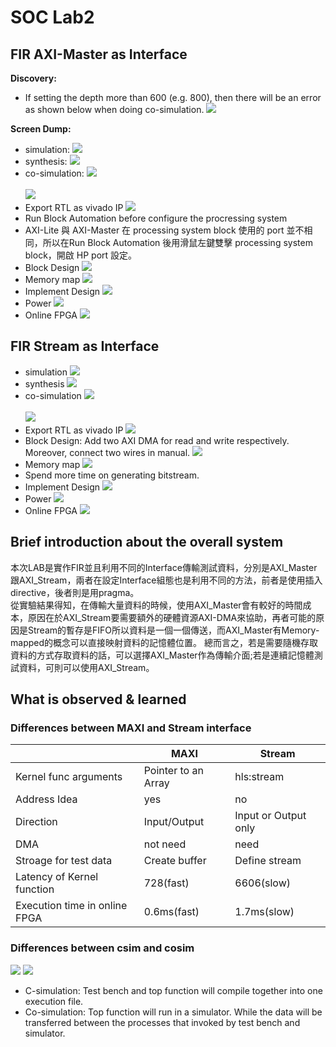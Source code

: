 # SOC Lab2

## FIR AXI-Master as Interface

**Discovery:**
- If setting the depth more than 600 (e.g. 800), then there will be an error as shown below when doing co-simulation.
    ![](images/01.png)
    
**Screen Dump:**
- simulation:
    ![](images/03.png)
- synthesis:
    ![](images/05.png)
- co-simulation:
    ![](images/06.png) </br> </br>
    ![](images/07.png)
- Export RTL as vivado IP
    ![](images/09.png)
- Run Block Automation before configure the procressing system
- AXI-Lite 與 AXI-Master 在 processing system block 使用的 port 並不相同，所以在Run Block Automation 後用滑鼠左鍵雙擊 processing system block，開啟 HP port 設定。
- Block Design
    ![](images/11.png)
- Memory map
    ![](images/13.png)
- Implement Design
    ![](images/14.png)
- Power
    ![](images/16.png)
- Online FPGA
    ![](images/15.png)



## FIR Stream as Interface

- simulation
    ![](images/17.png)
- synthesis
    ![](images/19.png)
- co-simulation
    ![](images/20.png) </br> </br>
    ![](images/21.png)
- Export RTL as vivado IP
    ![](images/23.png)
- Block Design: Add two AXI DMA for read and write respectively. Moreover, connect two wires in manual.
    ![](images/25.png)
- Memory map
    ![](images/27.png)
- Spend more time on generating bitstream.
- Implement Design
    ![](images/28.png)
- Power
    ![](images/30.png)
- Online FPGA
    ![](images/29.png)
    

## Brief introduction about the overall system

本次LAB是實作FIR並且利用不同的Interface傳輸測試資料，分別是AXI_Master跟AXI_Stream，兩者在設定Interface組態也是利用不同的方法，前者是使用插入directive，後者則是用pragma。  
從實驗結果得知，在傳輸大量資料的時候，使用AXI_Master會有較好的時間成本，原因在於AXI_Stream要需要額外的硬體資源AXI-DMA來協助，再者可能的原因是Stream的暫存是FIFO所以資料是一個一個傳送，而AXI_Master有Memory-mapped的概念可以直接映射資料的記憶體位置。
總而言之，若是需要隨機存取資料的方式存取資料的話，可以選擇AXI_Master作為傳輸介面;若是連續記憶體測試資料，可則可以使用AXI_Stream。

## What is observed & learned

### Differences between MAXI and Stream interface
||MAXI|Stream|
|-|----|------|
|Kernel func arguments|Pointer to an Array|hls:stream|
|Address Idea|yes|no|
|Direction|Input/Output|Input or Output only|
|DMA|not need|need|
|Stroage for test data|Create buffer|Define stream|
|Latency of Kernel function|728(fast)|6606(slow)|
|Execution time in online FPGA|0.6ms(fast)|1.7ms(slow)|


### Differences between csim and cosim
![](images/33.png)
![](images/35.png)

- C-simulation: Test bench and top function will compile together into one execution file.
- Co-simulation: Top function will run in a simulator. While the data will be transferred between the processes that invoked by test bench and simulator. 
